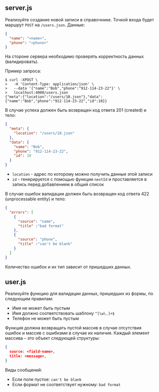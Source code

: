 ## server.js

Реализуйте создание новой записи в справочнике. Точкой входа будет маршрут `POST` на `/users.json`. Данные:

```json
{
  "name": "<name>",
  "phone": "<phone>"
}
```

На стороне сервера необходимо проверять корректность данных (валидировать).

Пример запроса:

```
$ curl -XPOST \
>   -H 'Content-Type: application/json' \
>   --data '{"name":"Bob","phone":"912-114-23-22"}' \
>   localhost:4000/users.json
{"meta":{"location":"/users/10.json"},"data":{"name":"Bob","phone":"912-114-23-22","id":10}}
```

В случае успеха должен быть возвращен код ответа 201 (created) и тело:

```json
{
  "meta": {
    "location": "/users/10.json"
  },
  "data": {
    "name": "Bob",
    "phone": "912-114-23-22",
    "id": 10
  }
}
```

* `location` - адрес по которому можно получить данные этой записи
* `id` - генерируется с помощью функции `nextId` и проставляется в запись перед добавлением в общий список

В случае ошибок валидации должен быть возвращен код ответа 422 (unprocessable entity) и тело:

```json
{
  "errors": [
    {
      "source": "name",
      "title" :"bad format"
    },
    {
      "source": "phone",
      "title" :"can't be blank"
    }
  ]
}
```

Количество ошибок и их тип зависит от пришедших данных.

## user.js

Реализуйте функцию для валидации данных, пришедших из формы, по следующим правилам:

* Имя не может быть пустым
* Имя должно соответствовать шаблону `^[\w\.]+$`
* Телефон не может быть пустым

Функция должна возвращать пустой массив в случае отсутствия ошибок и массив с ошибками в случае их наличия. Каждый элемент массива – это объект следующей структуры:

```json
{
  source: <field-name>,
  title: <message>,
}
```

Виды сообщений:

* Если поле пустое: `can't be blank`
* Если формат не соответствует нужному: `bad format`
